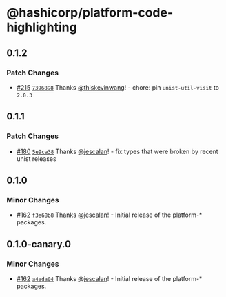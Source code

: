 # @hashicorp/platform-code-highlighting

## 0.1.2

### Patch Changes

- [#215](https://github.com/hashicorp/nextjs-scripts/pull/215) [`7396898`](https://github.com/hashicorp/nextjs-scripts/commit/7396898339c3d70e3c51716ec0eda01e301864a1) Thanks [@thiskevinwang](https://github.com/thiskevinwang)! - chore: pin `unist-util-visit` to `2.0.3`

## 0.1.1

### Patch Changes

- [#180](https://github.com/hashicorp/nextjs-scripts/pull/180) [`5e9ca38`](https://github.com/hashicorp/nextjs-scripts/commit/5e9ca3866973ca791652dca28c587621b6dd7465) Thanks [@jescalan](https://github.com/jescalan)! - fix types that were broken by recent unist releases

## 0.1.0

### Minor Changes

- [#162](https://github.com/hashicorp/nextjs-scripts/pull/162) [`f3e68b8`](https://github.com/hashicorp/nextjs-scripts/commit/f3e68b8a00066fe9ab7a789aecfd6bc97bcd047f) Thanks [@jescalan](https://github.com/jescalan)! - Initial release of the platform-\* packages.

## 0.1.0-canary.0

### Minor Changes

- [#162](https://github.com/hashicorp/nextjs-scripts/pull/162) [`a4eda04`](https://github.com/hashicorp/nextjs-scripts/commit/a4eda047e75d843997ea95a8c36a83108b639cb8) Thanks [@jescalan](https://github.com/jescalan)! - Initial release of the platform-\* packages.
